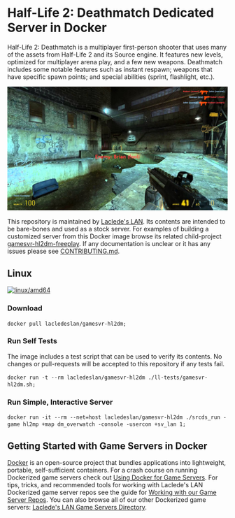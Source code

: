 # Half-Life 2: Deathmatch Dedicated Server in Docker

Half-Life 2: Deathmatch is a multiplayer first-person shooter that uses many of the assets from Half-Life 2 and its Source engine. It features new levels, optimized for multiplayer arena play, and a few new weapons. Deathmatch includes some notable features such as instant respawn; weapons that have specific spawn points; and special abilities (sprint, flashlight, etc.).

![Half-Life 2: Deathmatch Screenshot](https://raw.githubusercontent.com/LacledesLAN/gamesvr-hl2dm/master/Documentation/screenshots/screenshot01.jpg "Half-Life 2: Deathmatch Screenshot")

This repository is maintained by [Laclede's LAN](https://lacledeslan.com). Its contents are intended to be bare-bones and used as a stock server. For examples of building a customized server from this Docker image browse its related child-project [gamesvr-hl2dm-freeplay](https://github.com/LacledesLAN/gamesvr-hldms-freeplay). If any documentation is unclear or it has any issues please see [CONTRIBUTING.md](./CONTRIBUTING.md).

## Linux

[![linux/amd64](https://github.com/LacledesLAN/gamesvr-hl2dm/actions/workflows/build-linux-image.yml/badge.svg)](https://github.com/LacledesLAN/gamesvr-hl2dm/actions/workflows/build-linux-image.yml)

### Download

```shell
docker pull lacledeslan/gamesvr-hl2dm;
```

### Run Self Tests

The image includes a test script that can be used to verify its contents. No changes or pull-requests will be accepted to this repository if any tests fail.

```shell
docker run -t --rm lacledeslan/gamesvr-hl2dm ./ll-tests/gamesvr-hl2dm.sh;
```

### Run Simple, Interactive Server

```shell
docker run -it --rm --net=host lacledeslan/gamesvr-hl2dm ./srcds_run -game hl2mp +map dm_overwatch -console -usercon +sv_lan 1;
```

## Getting Started with Game Servers in Docker

[Docker](https://docs.docker.com/) is an open-source project that bundles applications into lightweight, portable, self-sufficient containers. For a crash course on running Dockerized game servers check out [Using Docker for Game Servers](https://github.com/LacledesLAN/README.1ST/blob/master/GameServers/DockerAndGameServers.md). For tips, tricks, and recommended tools for working with Laclede's LAN Dockerized game server repos see the guide for [Working with our Game Server Repos](https://github.com/LacledesLAN/README.1ST/blob/master/GameServers/WorkingWithOurRepos.md). You can also browse all of our other Dockerized game servers: [Laclede's LAN Game Servers Directory](https://github.com/LacledesLAN/README.1ST/tree/master/GameServers).
